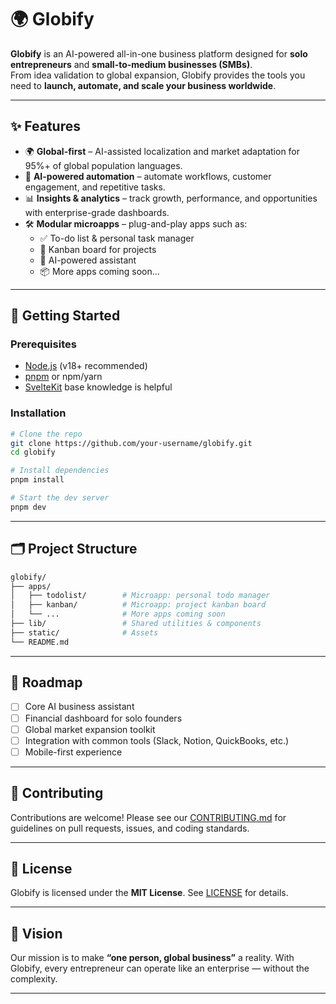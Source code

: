 # 🌍 Globify

**Globify** is an AI-powered all-in-one business platform designed for **solo entrepreneurs** and **small-to-medium businesses (SMBs)**.  
From idea validation to global expansion, Globify provides the tools you need to **launch, automate, and scale your business worldwide**.

---

## ✨ Features

- 🌍 **Global-first** – AI-assisted localization and market adaptation for 95%+ of global population languages.  
- 🤖 **AI-powered automation** – automate workflows, customer engagement, and repetitive tasks.  
- 📊 **Insights & analytics** – track growth, performance, and opportunities with enterprise-grade dashboards.  
- 🛠 **Modular microapps** – plug-and-play apps such as:
  - ✅ To-do list & personal task manager
  - 📌 Kanban board for projects
  - 💬 AI-powered assistant
  - 📦 More apps coming soon...  

---

## 🚀 Getting Started

### Prerequisites
- [Node.js](https://nodejs.org/) (v18+ recommended)  
- [pnpm](https://pnpm.io/) or npm/yarn  
- [SvelteKit](https://kit.svelte.dev/) base knowledge is helpful

### Installation
```bash
# Clone the repo
git clone https://github.com/your-username/globify.git
cd globify

# Install dependencies
pnpm install

# Start the dev server
pnpm dev
```
---

## 🗂 Project Structure

```bash
globify/
├── apps/
│   ├── todolist/        # Microapp: personal todo manager
│   ├── kanban/          # Microapp: project kanban board
│   └── ...              # More apps coming soon
├── lib/                 # Shared utilities & components
├── static/              # Assets
└── README.md
```
---

## 🌱 Roadmap

* [ ] Core AI business assistant
* [ ] Financial dashboard for solo founders
* [ ] Global market expansion toolkit
* [ ] Integration with common tools (Slack, Notion, QuickBooks, etc.)
* [ ] Mobile-first experience

---

## 🤝 Contributing

Contributions are welcome!
Please see our [CONTRIBUTING.md](CONTRIBUTING.md) for guidelines on pull requests, issues, and coding standards.

---

## 📄 License

Globify is licensed under the **MIT License**. See [LICENSE](LICENSE) for details.

---

## 🌟 Vision

Our mission is to make **“one person, global business”** a reality.
With Globify, every entrepreneur can operate like an enterprise — without the complexity.

---

